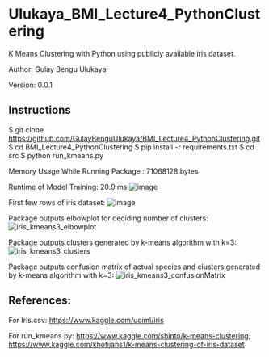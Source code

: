# Ulukaya_BMI_Lecture4_PythonClustering
K Means Clustering with Python using publicly available iris dataset.

Author: Gulay Bengu Ulukaya

Version: 0.0.1

Instructions
------------
$ git clone https://github.com/GulayBenguUlukaya/BMI_Lecture4_PythonClustering.git
$ cd BMI_Lecture4_PythonClustering
$ pip install -r requirements.txt
$ cd src
$ python run_kmeans.py

Memory Usage While Running Package :  71068128  bytes

Runtime of Model Training: 20.9 ms
![image](https://user-images.githubusercontent.com/61863714/134284756-a4ff8b26-f4e0-4bc4-9896-d151914fe680.png)

First few rows of iris dataset:
![image](https://user-images.githubusercontent.com/61863714/134291730-a80cf690-964b-4d61-b468-c61cf0b82e6e.png)

Package outputs elbowplot for deciding number of clusters:
![iris_kmeans3_elbowplot](https://user-images.githubusercontent.com/61863714/134291543-77b091aa-e445-4770-adde-be6d4a2989af.png)

Package outputs clusters generated by k-means algorithm with k=3:
![iris_kmeans3_clusters](https://user-images.githubusercontent.com/61863714/134291555-3193febf-68af-496d-a30b-0ffe4eedf0f2.png)

Package outputs confusion matrix of actual species and clusters generated by k-means algorithm with k=3:
![iris_kmeans3_confusionMatrix](https://user-images.githubusercontent.com/61863714/134291572-685d9560-7fb1-47ef-8e19-4c2a2fc7dc27.png)



References:
----------
For Iris.csv:
  https://www.kaggle.com/uciml/iris
  
For run_kmeans.py:
  https://www.kaggle.com/shinto/k-means-clustering;
  https://www.kaggle.com/khotijahs1/k-means-clustering-of-iris-dataset
